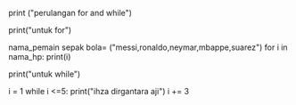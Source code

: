 print ("perulangan for and while")

print("untuk for")

nama_pemain sepak bola= ("messi,ronaldo,neymar,mbappe,suarez")
for i in nama_hp:
    print(i)

print("untuk while")

i = 1
while i <=5:
    print("ihza dirgantara aji")
    i += 3
